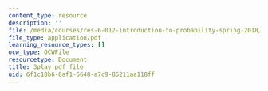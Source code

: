 ```yaml
---
content_type: resource
description: ''
file: /media/courses/res-6-012-introduction-to-probability-spring-2018/6f1c18b68af16648a7c985211aa118ff_17Z89x_ZWQ4.pdf
file_type: application/pdf
learning_resource_types: []
ocw_type: OCWFile
resourcetype: Document
title: 3play pdf file
uid: 6f1c18b6-8af1-6648-a7c9-85211aa118ff
---
```

